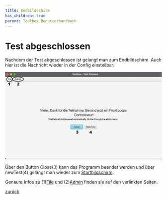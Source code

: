 ```yaml
---
title: Endbildschirm
has_children: true
parent: Toolbox Benutzerhandbuch
---
```

# Test abgeschlossen

Nachdem der Test abgeschlossen ist gelangt man zum Endbildschirm. Auch hier ist die Nachricht wieder in der Config einstellbar.

![Ende](resources/index.png)

Über den Button Close(3) kann das Programm beendet werden und über newTest(4) gelangt man wieder zum [Startbildschirm](../codecharts.md).

Genaure Infos zu (1)[File](file.md) und (2)[Admin](admin.md) finden sie auf den verlinkten Seiten.

[zurück](../toolbox.md)
